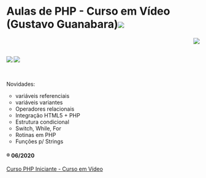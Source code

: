 <h1>Aulas de PHP - Curso em Vídeo (Gustavo Guanabara)<img src="https://i.imgur.com/JlviyZW.png"/></h1>
<img src="https://i.imgur.com/HGoGXIW.png" align="right"/>
<br/>
<br/>
<p><img src="https://i.imgur.com/UoMjCll.png" align="left"/>    <span><img src="https://i.imgur.com/ZCwsxbf.png" align="center"/></span></p>
<br/>
<br/>
Novidades:
<ul type="circle">
	<li>variáveis referenciais</li>
	<li>variáveis variantes</li>
	<li>Operadores relacionais</li>
	<li>Integração HTML5 + PHP</li>
	<li>Estrutura condicional</li>
	<li>Switch, While, For</li>
	<li>Rotinas em PHP</li>
	<li>Funções p/ Strings</li>
</ul>


<h4>&reg; 06/2020</h4>
<a href="https://www.youtube.com/playlist?list=PLHz_AreHm4dm4beCCCmW4xwpmLf6EHY9k">Curso PHP Iniciante - Curso em Vídeo</a>